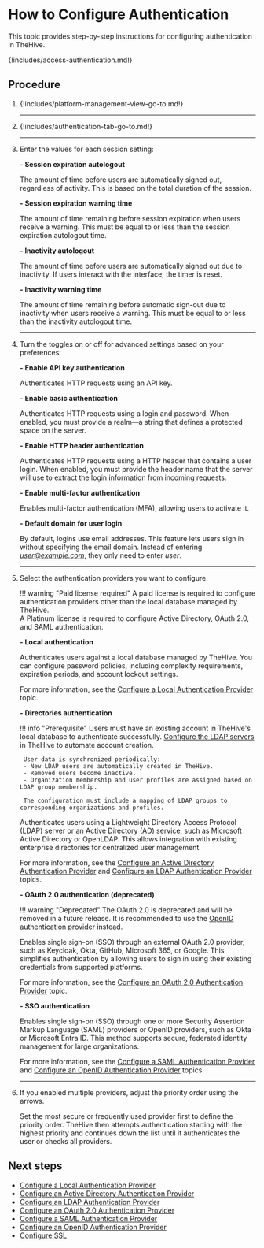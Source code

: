 # How to Configure Authentication

This topic provides step-by-step instructions for configuring authentication in TheHive.

{!includes/access-authentication.md!}

<h2>Procedure</h2>

1. {!includes/platform-management-view-go-to.md!}

    ---

2. {!includes/authentication-tab-go-to.md!}

    ---

3. Enter the values for each session setting:

    **- Session expiration autologout**

    The amount of time before users are automatically signed out, regardless of activity. This is based on the total duration of the session.

    **- Session expiration warning time**

    The amount of time remaining before session expiration when users receive a warning. This must be equal to or less than the session expiration autologout time.

    **- Inactivity autologout**

    The amount of time before users are automatically signed out due to inactivity. If users interact with the interface, the timer is reset.

    **- Inactivity warning time**

    The amount of time remaining before automatic sign-out due to inactivity when users receive a warning. This must be equal to or less than the inactivity autologout time.

    ---

4. Turn the toggles on or off for advanced settings based on your preferences:

    **- Enable API key authentication**

    Authenticates HTTP requests using an API key.

    **- Enable basic authentication**

    Authenticates HTTP requests using a login and password. When enabled, you must provide a realm—a string that defines a protected space on the server.

    **- Enable HTTP header authentication**

    Authenticates HTTP requests using a HTTP header that contains a user login. When enabled, you must provide the header name that the server will use to extract the login information from incoming requests.

    **- Enable multi-factor authentication**

    Enables multi-factor authentication (MFA), allowing users to activate it.

    **- Default domain for user login**

    By default, logins use email addresses. This feature lets users sign in without specifying the email domain. Instead of entering *user@example.com*, they only need to enter *user*.

    ---

5. Select the authentication providers you want to configure.

    !!! warning "Paid license required"
        A paid license is required to configure authentication providers other than the local database managed by TheHive.  
        A Platinum license is required to configure Active Directory, OAuth 2.0, and SAML authentication.

    **- Local authentication**

    Authenticates users against a local database managed by TheHive. You can configure password policies, including complexity requirements, expiration periods, and account lockout settings.

    For more information, see the [Configure a Local Authentication Provider](local.md) topic.

    **- Directories authentication**

    !!! info "Prerequisite"
        Users must have an existing account in TheHive's local database to authenticate successfully. [Configure the LDAP servers](../../administration/ldap-server.md) in TheHive to automate account creation.
    
        User data is synchronized periodically:  
        - New LDAP users are automatically created in TheHive.  
        - Removed users become inactive.  
        - Organization membership and user profiles are assigned based on LDAP group membership.  
    
        The configuration must include a mapping of LDAP groups to corresponding organizations and profiles.

    Authenticates users using a Lightweight Directory Access Protocol (LDAP) server or an Active Directory (AD) service, such as Microsoft Active Directory or OpenLDAP. This allows integration with existing enterprise directories for centralized user management.

    For more information, see the [Configure an Active Directory Authentication Provider](ad.md) and [Configure an LDAP Authentication Provider](ldap.md) topics.

    **- OAuth 2.0 authentication (deprecated)**

    !!! warning "Deprecated"
        The OAuth 2.0 is deprecated and will be removed in a future release. It is recommended to use the [OpenID authentication provider](openid.md) instead.

    Enables single sign-on (SSO) through an external OAuth 2.0 provider, such as Keycloak, Okta, GitHub, Microsoft 365, or Google. This simplifies authentication by allowing users to sign in using their existing credentials from supported platforms.

    For more information, see the [Configure an OAuth 2.0 Authentication Provider](oauth2.md) topic.

    **- SSO authentication**

    Enables single sign-on (SSO) through one or more Security Assertion Markup Language (SAML) providers or OpenID providers, such as Okta or Microsoft Entra ID. This method supports secure, federated identity management for large organizations.

    For more information, see the [Configure a SAML Authentication Provider](saml.md) and [Configure an OpenID Authentication Provider](openid.md) topics.

    ---

6. If you enabled multiple providers, adjust the priority order using the arrows.
    
    Set the most secure or frequently used provider first to define the priority order. TheHive then attempts authentication starting with the highest priority and continues down the list until it authenticates the user or checks all providers.

<h2>Next steps</h2>

* [Configure a Local Authentication Provider](local.md)
* [Configure an Active Directory Authentication Provider](ad.md)
* [Configure an LDAP Authentication Provider](ldap.md)
* [Configure an OAuth 2.0 Authentication Provider](oauth2.md)
* [Configure a SAML Authentication Provider](saml.md)
* [Configure an OpenID Authentication Provider](openid.md)
* [Configure SSL](ssl.md)